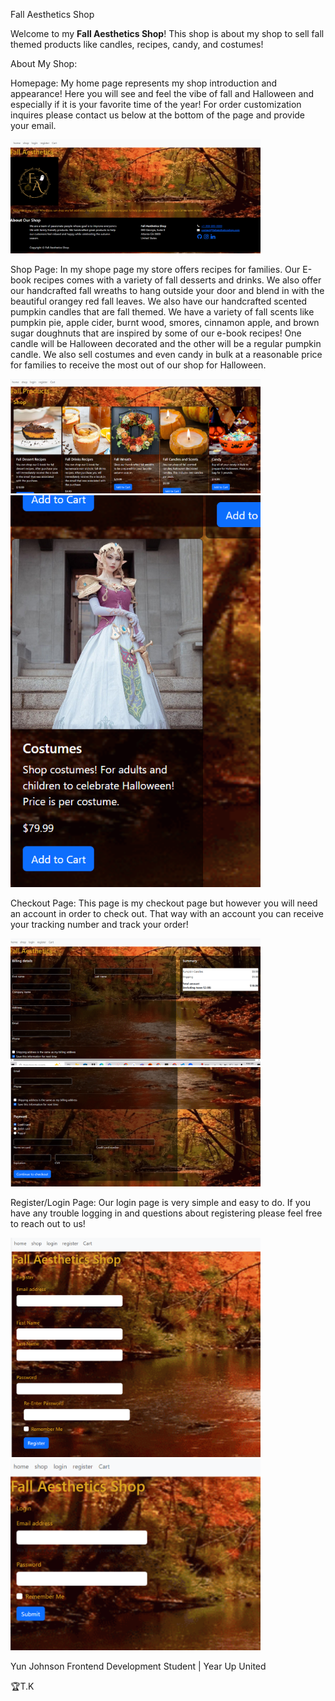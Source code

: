 
Fall Aesthetics Shop 

Welcome to my **Fall Aesthetics Shop**! This shop is about my shop to sell fall themed products like candles, recipes, candy, and costumes!


About My Shop:

Homepage:
My home page represents my shop introduction and appearance! Here you will see and feel the vibe of fall and Halloween and especially if it is your favorite time of the year! For order customization inquires please contact us below at the bottom of the page and provide your email.


<img src="images/fall homepage.PNG" alt="Homepage" width="400px">


Shop Page:
In my shope page my store offers recipes for families. Our E-book recipes comes with a variety of fall desserts and drinks. We also offer our handcrafted fall wreaths to hang outside your door and blend in with the beautiful orangey red fall leaves. We also have our handcrafted scented pumpkin candles that are fall themed. We have a variety of fall scents like pumpkin pie, apple cider, burnt wood, smores, cinnamon apple, and brown sugar doughnuts that are inspired by some of our e-book recipes! One candle will be Halloween decorated and the other will be a regular pumpkin candle. We also sell costumes and even candy in bulk at a reasonable price for families to receive the most out of our shop for Halloween.


<img src="images/fall shop 1.PNG" alt="Homepage" width="400px">
<img src="images/fall shope 2.PNG" alt="Homepage" width="400px">



Checkout Page:
This page is my checkout page but however you will need an account in order to check out. That way with an account you can receive your tracking number and track your order!



<img src="images/fall cart 1.PNG" alt="Homepage" width="400px">
<img src="images/fall cart 2.PNG" alt="Homepage" width="400px">




Register/Login Page:
Our login page is very simple and easy to do. If you have any trouble logging in and questions about registering please feel free to reach out to us! 



<img src="images/fall register.PNG" alt="Homepage" width="400px">
<img src="images/fall login.PNG" alt="Homepage" width="400px">


Yun Johnson 
Frontend Development Student | Year Up United






































🏆T.K